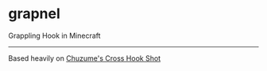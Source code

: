 # grapnel
Grappling Hook in Minecraft

---
Based heavily on [Chuzume's Cross Hook Shot](https://youtu.be/yZ_Ff9AMLiw)